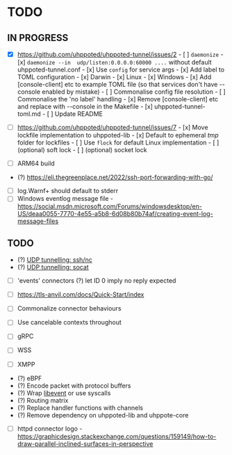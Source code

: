 # TODO

## IN PROGRESS

- [x] https://github.com/uhppoted/uhppoted-tunnel/issues/2
      - [ ] `daemonize`
            - [x] `daemonize --in  udp/listen:0.0.0.0:60000 ....` without default uhppoted-tunnel.conf
            - [x] Use `config` for service args
            - [x] Add label to TOML configuration
            - [x] Darwin
            - [x] Linux
            - [x] Windows
            - [x] Add [console-client] etc to example TOML file (so that services don't have --console enabled by mistake)
            - [ ] Commonalise config file resolution
            - [ ] Commonalise the 'no label' handling
            - [x] Remove [console-client] etc and replace with --console in the Makefile
      - [x] uhppoted-tunnel-toml.md
      - [ ] Update README

- [ ] https://github.com/uhppoted/uhppoted-tunnel/issues/7
      - [x] Move lockfile implementation to uhppoted-lib
      - [x] Default to ephemeral _tmp_ folder for lockfiles
      - [ ] Use `flock` for default Linux implementation 
      - [ ] (optional) soft lock
      - [ ] (optional) socket lock

- [ ] ARM64 build
- (?) https://eli.thegreenplace.net/2022/ssh-port-forwarding-with-go/
- [ ] log.Warnf+ should default to stderr
- [ ] Windows eventlog message file
      - https://social.msdn.microsoft.com/Forums/windowsdesktop/en-US/deaa0055-7770-4e55-a5b8-6d08b80b74af/creating-event-log-message-files

## TODO

- (?) [UDP tunnelling: ssh/nc](https://superuser.com/questions/53103/udp-traffic-through-ssh-tunnel)
- (?) [UDP tunnelling: socat](http://www.morch.com/2011/07/05/forwarding-snmp-ports-over-ssh-using-socat/)

- [ ] 'events' connectors
      (?) let ID 0 imply no reply expected
- [ ] https://tls-anvil.com/docs/Quick-Start/index

- [ ] Commonalize connector behaviours
- [ ] Use cancelable contexts throughout
- [ ] gRPC
- [ ] WSS
- [ ] XMPP

- (?) eBPF
- (?) Encode packet with protocol buffers
- (?) Wrap [libevent](https://libevent.org) or use syscalls
- (?) Routing matrix
- (?) Replace handler functions with channels
- (?) Remove dependency on uhppoted-lib and uhppote-core
- [ ] httpd connector logo
      - https://graphicdesign.stackexchange.com/questions/159149/how-to-draw-parallel-inclined-surfaces-in-perspective

